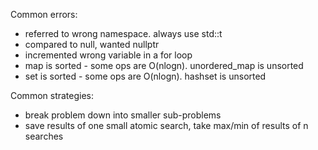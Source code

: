 Common errors:

- referred to wrong namespace. always use std::t
- compared to null, wanted nullptr
- incremented wrong variable in a for loop
- map is sorted - some ops are O(nlogn). unordered_map is unsorted
- set is sorted - some ops are O(nlogn). hashset is unsorted

Common strategies:

- break problem down into smaller sub-problems
- save results of one small atomic search, take max/min of results of n searches
